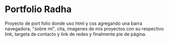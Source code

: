 
# Portfolio Radha

Proyecto de port folio donde uso html y css agregando una barra navegadora, "sobre mí", cita, imagenes de mis proyectos con su respectivo link, targeta de contacto y link de redes y finalmente pie de página. 

